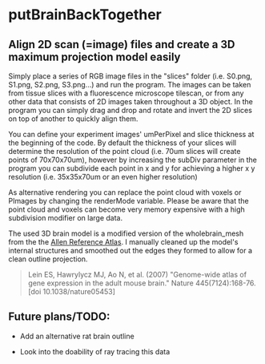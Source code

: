 # putBrainBackTogether

## Align 2D scan (=image) files and create a 3D maximum projection model easily

Simply place a series of RGB image files in the "slices" folder (i.e. S0.png, S1.png, S2.png, S3.png...) and run the program.
The images can be taken from tissue slices with a fluorescence microscope tilescan, or from any other data that consists of 2D images taken throughout a 3D object.
In the program you can simply drag and drop and rotate and invert the 2D slices on top of another to quickly align them.

You can define your experiment images' umPerPixel and slice thickness at the beginning of the code. By default the thickness of your slices will determine the resolution of the point cloud (i.e. 70um slices will create points of 70x70x70um), however by increasing the subDiv parameter in the program you can subdivide each point in x and y for achieving a higher x y resolution (i.e. 35x35x70um or an even higher resolution)

As alternative rendering you can replace the point cloud with voxels or PImages by changing the renderMode variable. Please be aware that the point cloud and voxels can become very memory expensive with a high subdivision modifier on large data.

The used 3D brain model is a modified version of the wholebrain_mesh from the the [Allen Reference Atlas](https://scalablebrainatlas.incf.org/mouse/ABA_v3).
I manually cleaned up the model's internal structures and smoothed out the edges they formed to allow for a clean outline projection.
> Lein ES, Hawrylycz MJ, Ao N, et al. (2007) "Genome-wide atlas of gene expression in the adult mouse brain." Nature 445(7124):168-76. [doi 10.1038/nature05453]

## Future plans/TODO:
* Add an alternative rat brain outline

* Look into the doability of ray tracing this data